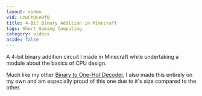 ```yaml
---
layout: video
vid: uzwCtQLe0fQ
title: 4-Bit Binary Addition in Minecraft
tags: Short Gaming Computing
category: videos
aside: false
---
```


A 4-bit binary addition circuit I made in Minecraft while undertaking a module about the basics of CPU design.

<!--more-->

Much like my other [Binary to One-Hot Decoder](hi), I also made this entirely on my own and am especially proud of this one due to it's size compared to the other.
